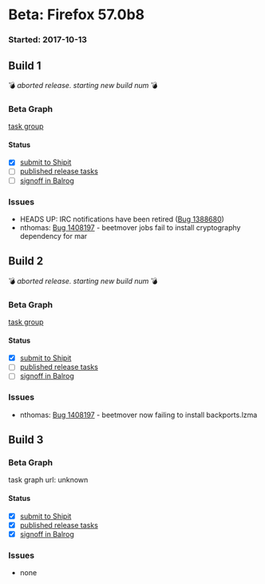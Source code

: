 # Beta: Firefox 57.0b8

### Started: 2017-10-13

## Build 1
:bomb: _aborted release. starting new build num_ :bomb:

### Beta Graph
[task group](https://tools.taskcluster.net/push-inspector/#/GR7m3UGWRe2zI4xu-0ogxA)


#### Status
- [x] [submit to Shipit](https://wiki.mozilla.org/Release:Release_Automation_on_Mercurial:Starting_a_Release#Submit_to_Ship_It)
- [ ] [published release tasks](../how-tos/relpro.md#4-publish-release)
- [ ] [signoff in Balrog](../how-tos/relpro.md#3-signoffs)

### Issues
- HEADS UP: IRC notifications have been retired ([Bug 1388680](https://bugzilla.mozilla.org/show_bug.cgi?id=1388680))
- nthomas: [Bug 1408197](https://bugzil.la/1408197) - beetmover jobs fail to install cryptography dependency for mar
## Build 2
:bomb: _aborted release. starting new build num_ :bomb:

### Beta Graph
[task group](https://tools.taskcluster.net/push-inspector/#/cQ2YYSXiQFSSzKozAUCtKA)


#### Status
- [x] [submit to Shipit](https://wiki.mozilla.org/Release:Release_Automation_on_Mercurial:Starting_a_Release#Submit_to_Ship_It)
- [ ] [published release tasks](../how-tos/relpro.md#4-publish-release)
- [ ] [signoff in Balrog](../how-tos/relpro.md#3-signoffs)

### Issues
- nthomas: [Bug 1408197](https://bugzil.la/1408197) - beetmover now failing to install backports.lzma
## Build 3

### Beta Graph
task graph url: unknown


#### Status
- [x] [submit to Shipit](https://wiki.mozilla.org/Release:Release_Automation_on_Mercurial:Starting_a_Release#Submit_to_Ship_It)
- [x] [published release tasks](../how-tos/relpro.md#4-publish-release)
- [x] [signoff in Balrog](../how-tos/relpro.md#3-signoffs)

### Issues
- none
